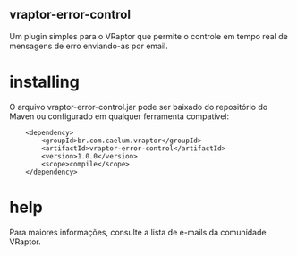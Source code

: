 ## vraptor-error-control

Um plugin simples para o VRaptor que permite o controle em tempo real de mensagens de erro enviando-as por email.

# installing

O arquivo vraptor-error-control.jar pode ser baixado do repositório do Maven ou configurado em qualquer ferramenta compatível:

		<dependency>
			<groupId>br.com.caelum.vraptor</groupId>
			<artifactId>vraptor-error-control</artifactId>
			<version>1.0.0</version>
			<scope>compile</scope>
		</dependency>

# help

Para maiores informações, consulte a lista de e-mails da comunidade VRaptor.
